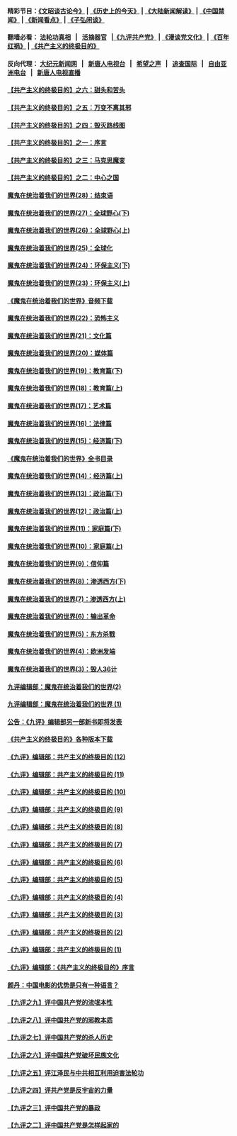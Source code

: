 #### 精彩节目：[《文昭谈古论今》](http://155.138.205.71/wenzhao) | [《历史上的今天》](http://155.138.205.71/today-in-history) | [《大陆新闻解读》](http://155.138.205.71/ntdtv-comedy) | [《中国禁闻》](http://155.138.205.71/ntdtv-news) | [《新闻看点》](http://155.138.205.71/news-insight) | [《子弘闲谈》](http://155.138.205.71/zihongxiantan/) 

 #### 翻墙必看： [法轮功真相](http://155.138.205.71:10000/videos/truth.html) &nbsp;&nbsp;|&nbsp;&nbsp; [活摘器官](http://155.138.205.71:10000/videos/res/Organs/) &nbsp;&nbsp;|[《九评共产党》](http://155.138.205.71:10000/videos/jiuping) | [《漫谈党文化》](http://155.138.205.71:10000/videos/mtdwh) | [《百年红祸》](http://155.138.205.71:10000/videos/bnhh) | [《共产主义的终极目的》](http://155.138.205.71:10000/videos/res/zjmd) 

 #### 反向代理： [大纪元新闻网](http://155.138.205.71:10080/) &nbsp;&nbsp;|&nbsp;&nbsp; [新唐人电视台](http://155.138.205.71:8000/) &nbsp;&nbsp;|&nbsp;&nbsp; [希望之声](http://155.138.205.71:8200/) &nbsp;&nbsp;|&nbsp;&nbsp; [追查国际](http://155.138.205.71:10010/) &nbsp;&nbsp;|&nbsp;&nbsp; [自由亚洲电台](http://155.138.205.71:9800/) &nbsp;&nbsp;|&nbsp;&nbsp; [新唐人电视直播](http://155.138.205.71/) 

#### [【共产主义的终极目的】之六：甜头和苦头](../pages/nsc422/n11096971.md?t=03091536) 

#### [【共产主义的终极目的】之五：万变不离其邪](../pages/nsc422/n11091285.md?t=03091536) 

#### [【共产主义的终极目的】之四：毁灭路线图](../pages/nsc422/n11086284.md?t=03091536) 

#### [【共产主义的终极目的】之一：序言](../pages/nsc422/n11086077.md?t=03091536) 

#### [【共产主义的终极目的】之三：马克思魔变](../pages/nsc422/n11061941.md?t=03091536) 

#### [【共产主义的终极目的】之二：中心之国](../pages/nsc422/n11047728.md?t=03091536) 

#### [魔鬼在统治着我们的世界(28)：结束语](../pages/nsc422/n10936246.md?t=03091536) 

#### [魔鬼在统治着我们的世界(27)：全球野心(下)](../pages/nsc422/n10928319.md?t=03091536) 

#### [魔鬼在统治着我们的世界(26)：全球野心(上)](../pages/nsc422/n10900318.md?t=03091536) 

#### [魔鬼在统治着我们的世界(25)：全球化](../pages/nsc422/n10788205.md?t=03091536) 

#### [魔鬼在统治着我们的世界(24)：环保主义(下)](../pages/nsc422/n10695307.md?t=03091536) 

#### [魔鬼在统治着我们的世界(23)：环保主义(上)](../pages/nsc422/n10688613.md?t=03091536) 

#### [《魔鬼在统治着我们的世界》音频下载](../pages/nsc422/n10635553.md?t=03091536) 

#### [魔鬼在统治着我们的世界(22)：恐怖主义](../pages/nsc422/n10614727.md?t=03091536) 

#### [魔鬼在统治着我们的世界(21)：文化篇](../pages/nsc422/n10597706.md?t=03091536) 

#### [魔鬼在统治着我们的世界(20)：媒体篇](../pages/nsc422/n10586579.md?t=03091536) 

#### [魔鬼在统治着我们的世界(19)：教育篇(下)](../pages/nsc422/n10564808.md?t=03091536) 

#### [魔鬼在统治着我们的世界(18)：教育篇(上)](../pages/nsc422/n10526970.md?t=03091536) 

#### [魔鬼在统治着我们的世界(17)：艺术篇](../pages/nsc422/n10499093.md?t=03091536) 

#### [魔鬼在统治着我们的世界(16)：法律篇](../pages/nsc422/n10485969.md?t=03091536) 

#### [魔鬼在统治着我们的世界(15)：经济篇(下)](../pages/nsc422/n10469975.md?t=03091536) 

#### [《魔鬼在统治着我们的世界》全书目录](../pages/nsc422/n10464261.md?t=03091536) 

#### [魔鬼在统治着我们的世界(14)：经济篇(上)](../pages/nsc422/n10457370.md?t=03091536) 

#### [魔鬼在统治着我们的世界(13)：政治篇(下)](../pages/nsc422/n10448270.md?t=03091536) 

#### [魔鬼在统治着我们的世界(12)：政治篇(上)](../pages/nsc422/n10444576.md?t=03091536) 

#### [魔鬼在统治着我们的世界(11)：家庭篇(下)](../pages/nsc422/n10440961.md?t=03091536) 

#### [魔鬼在统治着我们的世界(10)：家庭篇(上)](../pages/nsc422/n10435448.md?t=03091536) 

#### [魔鬼在统治着我们的世界(9)：信仰篇](../pages/nsc422/n10432159.md?t=03091536) 

#### [魔鬼在统治着我们的世界(8)：渗透西方(下)](../pages/nsc422/n10429603.md?t=03091536) 

#### [魔鬼在统治着我们的世界(7)：渗透西方(上)](../pages/nsc422/n10426013.md?t=03091536) 

#### [魔鬼在统治着我们的世界(6)：输出革命](../pages/nsc422/n10421536.md?t=03091536) 

#### [魔鬼在统治着我们的世界(5)：东方杀戮](../pages/nsc422/n10417707.md?t=03091536) 

#### [魔鬼在统治着我们的世界(4)：欧洲发端](../pages/nsc422/n10414890.md?t=03091536) 

#### [魔鬼在统治着我们的世界(3)：毁人36计](../pages/nsc422/n10411583.md?t=03091536) 

#### [九评编辑部：魔鬼在统治着我们的世界(2)](../pages/nsc422/n10410036.md?t=03091536) 

#### [九评编辑部：魔鬼在统治着我们的世界 (1)](../pages/nsc422/n10406825.md?t=03091536) 

#### [公告：《九评》编辑部另一部新书即将发表](../pages/nsc422/n10405104.md?t=03091536) 

#### [《共产主义的终极目的》各种版本下载](../pages/nsc422/n10022138.md?t=03091536) 

#### [《九评》编辑部：共产主义的终极目的 (12)](../pages/nsc422/n9933272.md?t=03091536) 

#### [《九评》编辑部：共产主义的终极目的 (11)](../pages/nsc422/n9924973.md?t=03091536) 

#### [《九评》编辑部：共产主义的终极目的 (10)](../pages/nsc422/n9920883.md?t=03091536) 

#### [《九评》编辑部：共产主义的终极目的 (9)](../pages/nsc422/n9916363.md?t=03091536) 

#### [《九评》编辑部：共产主义的终极目的 (8)](../pages/nsc422/n9912488.md?t=03091536) 

#### [《九评》编辑部：共产主义的终极目的 (7)](../pages/nsc422/n9901176.md?t=03091536) 

#### [《九评》编辑部：共产主义的终极目的 (6)](../pages/nsc422/n9899359.md?t=03091536) 

#### [《九评》编辑部：共产主义的终极目的 (5)](../pages/nsc422/n9893174.md?t=03091536) 

#### [《九评》编辑部：共产主义的终极目的 (4)](../pages/nsc422/n9891246.md?t=03091536) 

#### [《九评》编辑部：共产主义的终极目的 (3)](../pages/nsc422/n9879879.md?t=03091536) 

#### [《九评》编辑部：共产主义的终极目的 (2)](../pages/nsc422/n9876205.md?t=03091536) 

#### [《九评》编辑部：共产主义的终极目的 (1)](../pages/nsc422/n9865857.md?t=03091536) 

#### [《九评》编辑部：《共产主义的终极目的》序言](../pages/nsc422/n9862666.md?t=03091536) 

#### [颜丹：中国电影的优势是只有一种语言？](../pages/nsc422/n9583062.md?t=03091536) 

#### [【九评之九】评中国共产党的流氓本性](../pages/nsc422/n737542.md?t=03091536) 

#### [【九评之八】评中国共产党的邪教本质](../pages/nsc422/n735942.md?t=03091536) 

#### [【九评之七】评中国共产党的杀人历史](../pages/nsc422/n733806.md?t=03091536) 

#### [【九评之六】评中国共产党破坏民族文化](../pages/nsc422/n731667.md?t=03091536) 

#### [【九评之五】评江泽民与中共相互利用迫害法轮功](../pages/nsc422/n730058.md?t=03091536) 

#### [【九评之四】评共产党是反宇宙的力量](../pages/nsc422/n727814.md?t=03091536) 

#### [【九评之三】评中国共产党的暴政](../pages/nsc422/n725597.md?t=03091536) 

#### [【九评之二】评中国共产党是怎样起家的](../pages/nsc422/n723946.md?t=03091536) 

